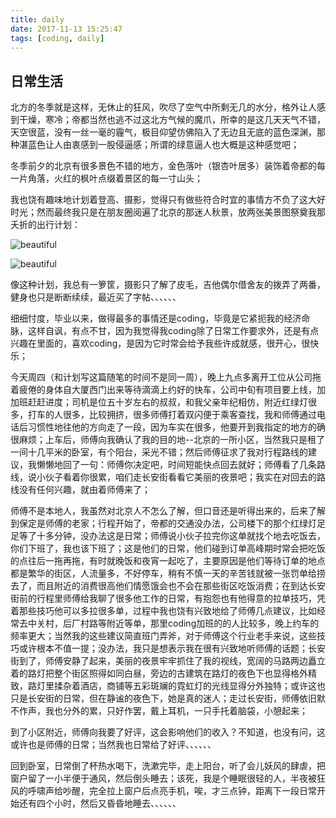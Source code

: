 ```yaml
---
title: daily
date: 2017-11-13 15:25:47
tags: [coding, daily]
---
```


## 日常生活

  北方的冬季就是这样，无休止的狂风，吹尽了空气中所剩无几的水分，格外让人感到干燥，寒冷；帝都当然也逃不过这北方气候的魔爪，所幸的是这几天天气不错，天空很蓝，没有一丝一毫的霾气，极目仰望仿佛陷入了无边且无底的蓝色深渊，那种湛蓝色让人由衷感到一股侵逼感；所谓的绿意逼人也大概是这种感觉吧；
  
  冬季前夕的北京有很多景色不错的地方，金色落叶（银杏叶居多）装饰着帝都的每一片角落，火红的枫叶点缀着景区的每一寸山头；
  
  我也饶有趣味地计划着登高、摄影，觉得只有做些符合时宜的事情方不负了这大好时光；然而最终我只是在朋友圈阅遍了北京的那迷人秋景，放两张美景图祭奠我那夭折的出行计划：
  
  ![beautiful](http://img0.imgtn.bdimg.com/it/u=3521691926,3559676606&fm=200&gp=0.jpg)
  
  ![beautiful](https://ss0.bdstatic.com/94oJfD_bAAcT8t7mm9GUKT-xh_/timg?image&quality=100&size=b4000_4000&sec=1510559331&di=ea8330d1013a762b38fab410fea350bc&src=http://img4.baa.bitautotech.com/img/V2img4.baa.bitautotech.com/sdt/2012/6/13/483fe45a-247a-474f-b726-7a5971f0f2d4_700_0_max_jpg.jpg)
  
  像这种计划，我总有一箩筐，摄影只了解了皮毛，吉他偶尔借舍友的拨弄了两番，健身也只是断断续续，最近买了字帖、、、、、、
  
  细细忖度，毕业以来，做得最多的事情还是coding，毕竟是它紧扼我的经济命脉，这样自讽，有点不甘，因为我觉得我coding除了日常工作要求外，还是有点兴趣在里面的，喜欢coding，是因为它时常会给予我些许成就感，很开心，很快乐；
  
  今天周四（和计划写这篇随笔的时间不是同一周），晚上九点多离开工位从公司拖着疲倦的身体自大厦西门出来等待滴滴上约好的快车，公司中旬有项目要上线，加加班赶赶进度；司机是位五十岁左右的叔叔，和我父亲年纪相仿，附近红绿灯很多，打车的人很多，比较拥挤，很多师傅打着双闪便于乘客查找，我和师傅通过电话后习惯性地往他的方向走了一段，因为车实在很多，他要开到我指定的地方的确很麻烦；上车后，师傅向我确认了我的目的地--北京的一所小区，当然我只是租了一间十几平米的卧室，有个阳台，采光不错；然后师傅征求了我对行程路线的建议，我懒懒地回了一句：师傅你决定吧，时间短能快点回去就好；师傅看了几条路线，说小伙子看着你很累，咱们走长安街看看它美丽的夜景吧；我实在对回去的路线没有任何兴趣，就由着师傅来了；
  
  师傅不是本地人，我虽然对北京人不怎么了解，但口音还是听得出来的，后来了解到保定是师傅的老家；行程开始了，帝都的交通没办法，公司楼下的那个红绿灯足足等了十多分钟，没办法这是日常；师傅说小伙子拉完你这单就找个地去吃饭去，你们下班了，我也该下班了；这是他们的日常，他们碰到订单高峰期时常会把吃饭的点往后一拖再拖，有时就晚饭和夜宵一起吃了，主要原因是他们等待订单的地点都是繁华的街区，人流量多，不好停车，稍有不慎一天的辛苦钱就被一张罚单给捞去了，而且附近的消费很高他们情愿饿会也不会在那些街区吃饭消费；在到达长安街前的行程里师傅给我聊了很多他工作的日常，有抱怨也有他得意的拉单技巧，凭着那些技巧他可以多拉很多单，过程中我也饶有兴致地给了师傅几点建议，比如经常去中关村，后厂村路等附近等单，那里coding加班的的人比较多，晚上约车的频率更大；当然我的这些建议简直班门弄斧，对于师傅这个行业老手来说，这些技巧或许根本不值一提；没办法，我只是想表示我在很有兴致地听师傅的话题；长安街到了，师傅安静了起来，美丽的夜景牢牢抓住了我的视线，宽阔的马路两边矗立着的路灯把整个街区照得如同白昼，旁边的古建筑在路灯的夜色下也显得格外精致，路灯里揉杂着酒店，商铺等五彩斑斓的霓虹灯的光线显得分外独特；或许这也只是长安街的日常，但在静谧的夜色下，她是真的迷人；走过长安街，师傅依旧默不作声，我也分外的累，只好作罢，戴上耳机，一只手托着脑袋，小憩起来；
  
  到了小区附近，师傅向我要了好评，这会影响他们的收入？不知道，也没有问，这或许也是师傅的日常；当然我也日常给了好评、、、、、、
  
  回到卧室，日常倒了杯热水喝下，洗漱完毕，走上阳台，听了会儿妖风的肆虐，把窗户留了一小半便于通风，然后倒头睡去；该死，我是个睡眠很轻的人，半夜被狂风的呼啸声给吵醒，完全拉上窗户后点亮手机，唉，才三点钟，距离下一段日常开始还有四个小时，然后又昏昏地睡去、、、、、、